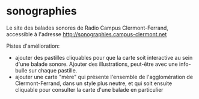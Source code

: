 # sonographies
Le site des balades sonores de Radio Campus Clermont-Ferrand, accessible à l'adresse http://sonographies.campus-clermont.net

Pistes d'amélioration:
* ajouter des pastilles cliquables pour que la carte soit interactive au sein d'une balade sonore. Ajouter des illustrations, peut-être avec une info-bulle sur chaque pastille.
* ajouter une carte "mère" qui présente l'ensemble de l'agglomération de Clermont-Ferrand, dans un style plus neutre, et qui soit ensuite cliquable pour consulter la carte d'une balade en particulier


